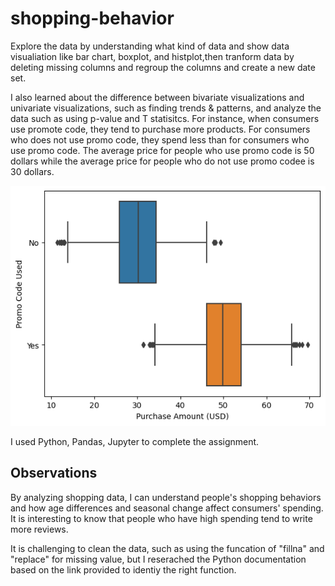 # shopping-behavior

Explore the data by understanding what kind of data and show data visualiation like bar chart, boxplot, and histplot,then tranform data by deleting missing columns and regroup the columns and create a new date set.

I also learned about the difference between bivariate visualizations and univariate visualizations, such as finding trends & patterns, and analyze the data such as using p-value and T statisitcs. For instance, when consumers use promote code, they tend to purchase more products. For consumers who does not use promo code, they spend less than for consumers who use promo code. The average price for people who use promo code is 50 dollars while the average price for people who do not use promo codee is 30 dollars. 

![Alt text](bfcb9c9d-8e7d-4ac7-8e63-998755e8c139.png)

I used Python, Pandas, Jupyter to complete the assignment. 

## Observations 

By analyzing shopping data, I can understand people's shopping behaviors and how age differences and seasonal change affect consumers' spending. It is interesting to know that people who have high spending tend to write more reviews. 

It is challenging to clean the data, such as using the funcation of "fillna" and "replace" for missing value, but I reserached the Python documentation based on the link provided to identiy the right function. 


